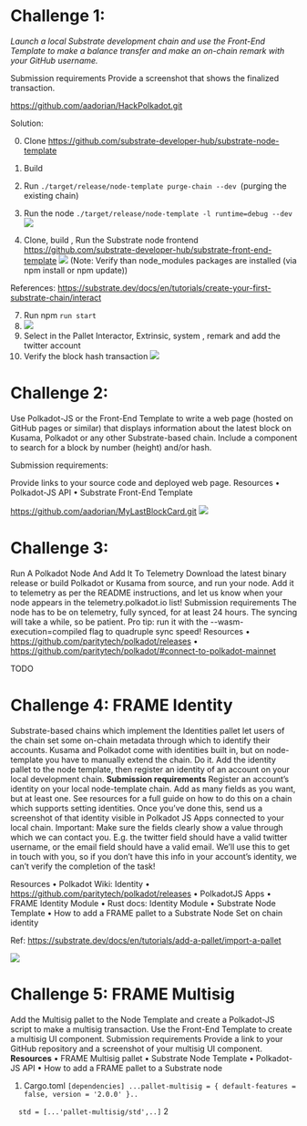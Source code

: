 # Challenge 1:
*Launch a local Substrate development chain and use the Front-End Template to make a balance transfer and make an
on-chain remark with your GitHub username.*


Submission requirements
Provide a screenshot that shows the finalized transaction.



https://github.com/aadorian/HackPolkadot.git

Solution: 

0. Clone https://github.com/substrate-developer-hub/substrate-node-template
1. Build 
2. Run `./target/release/node-template purge-chain --dev `(purging the existing chain)


4. Run the node `./target/release/node-template -l runtime=debug --dev`
 ![](https://i.imgur.com/18VTcSx.png)
5. Clone, build , Run the Substrate node frontend
https://github.com/substrate-developer-hub/substrate-front-end-template
![](https://i.imgur.com/FIUJ2tj.png)
(Note: Verify than node_modules packages are installed (via npm install or npm update))

References: https://substrate.dev/docs/en/tutorials/create-your-first-substrate-chain/interact


7. Run npm `run start `
8. ![](https://i.imgur.com/t6cSEG8.png)
9. Select in the Pallet Interactor, Extrinsic, system , remark and add the twitter account
10. Verify the block hash transaction 
![](https://i.imgur.com/Rk5iisM.png)


# Challenge 2:

Use Polkadot-JS or the Front-End Template to write a web page (hosted on GitHub pages or similar) that displays information about the latest block on Kusama, Polkadot or any other Substrate-based chain. Include a component to search for a block by number (height) and/or hash.

Submission requirements:

Provide links to your source code and deployed web page.
Resources
• Polkadot-JS API
• Substrate Front-End Template


https://github.com/aadorian/MyLastBlockCard.git
![](https://i.imgur.com/zPnwbEg.png)

# Challenge 3:

Run A Polkadot Node And Add It To Telemetry
Download the latest binary release or build Polkadot or Kusama from source, and run your node. Add it to telemetry as per the README
instructions, and let us know when your node appears in the telemetry.polkadot.io list!
Submission requirements
The node has to be on telemetry, fully synced, for at least 24 hours. The
syncing will take a while, so be patient. Pro tip: run it with the
--wasm-execution=compiled flag to quadruple sync speed!
Resources
• https://github.com/paritytech/polkadot/releases
• https://github.com/paritytech/polkadot/#connect-to-polkadot-mainnet

TODO 



# Challenge 4: FRAME Identity
Substrate-based chains which implement the Identities pallet let users of the chain set some on-chain metadata through which to identify their accounts. Kusama and Polkadot come with identities built in, but on
node-template you have to manually extend the chain. Do it. Add the identity pallet to the node template, then register an identity of an account on your local development chain.
**Submission requirements**
Register an account’s identity on your local node-template chain. Add as many fields as you want, but at least one. See resources for a full guide on how to do this on a chain which supports setting identities. Once
you’ve done this, send us a screenshot of that identity visible in Polkadot
JS Apps connected to your local chain. Important: Make sure the fields
clearly show a value through which we can contact you. E.g. the twitter
field should have a valid twitter username, or the email field should have
a valid email. We’ll use this to get in touch with you, so if you don’t have
this info in your account’s identity, we can’t verify the completion of the
task!

Resources
• Polkadot Wiki: Identity
• https://github.com/paritytech/polkadot/releases
• PolkadotJS Apps
• FRAME Identity Module
• Rust docs: Identity Module
• Substrate Node Template
• How to add a FRAME pallet to a Substrate Node
Set  on chain identity 

Ref: https://substrate.dev/docs/en/tutorials/add-a-pallet/import-a-pallet


![](https://i.imgur.com/pto20vb.png)

# Challenge 5: FRAME Multisig

Add the Multisig pallet to the Node Template and create a Polkadot-JS script to make a multisig transaction. Use the Front-End Template to create a multisig UI component.
Submission requirements
Provide a link to your GitHub repository and a screenshot of your multisig UI component.
**Resources**
• FRAME Multisig pallet
• Substrate Node Template
• Polkadot-JS API
• How to add a FRAME pallet to a Substrate node


1. Cargo.toml 
`[dependencies] ...pallet-multisig = { default-features = false, version = '2.0.0' }..`

`  std = [...'pallet-multisig/std',..]`
2